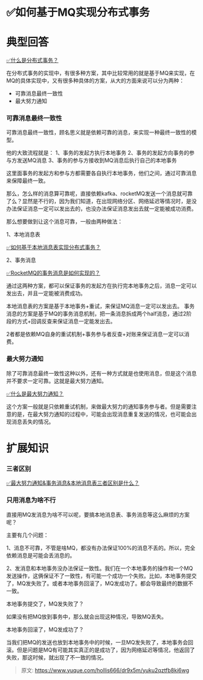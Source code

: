 # ✅如何基于MQ实现分布式事务


# 典型回答
[✅什么是分布式事务？](https://www.yuque.com/hollis666/dr9x5m/pgzeqn8h4nxl1o6h?view=doc_embed)

在分布式事务的实现中，有很多种方案，其中比较常用的就是基于MQ来实现，在MQ的具体实现中，又有很多种具体的方案，从大的方面来说可以分为两种：

- 可靠消息最终一致性
- 最大努力通知


### 可靠消息最终一致性

可靠消息最终一致性，顾名思义就是依赖可靠的消息，来实现一种最终一致性的模型。

他的大致流程就是：
1、事务的发起方执行本地事务
2、事务的发起方向事务的参与方发送MQ消息
3、事务的参与方接收到MQ消息后执行自己的本地事务

这里面事务的发起方和参与方都需要各自执行本地事务，他们之间，通过可靠消息来保障最终一致。

那么，怎么样的消息算可靠呢，直接依赖kafka、rocketMQ发送一个消息就可靠了么？显然是不行的，因为我们知道，在出现网络分区、网络延迟等情况时，是没办法保证消息一定可以发出去的，也没办法保证消息发出去就一定能被成功消费。

那么想要做到让这个消息可靠，一般由两种做法：

1、本地消息表

[✅如何基于本地消息表实现分布式事务？](https://www.yuque.com/hollis666/dr9x5m/xm675quxo1bc5qm8?view=doc_embed)

2、事务消息

[✅RocketMQ的事务消息是如何实现的？](https://www.yuque.com/hollis666/dr9x5m/abxh7z?view=doc_embed)

通过这两种方案，都可以保证事务的发起方在执行完本地事务之后，消息一定可以发出去，并且一定能被消费成功。

本地消息表的方案是基于本地事务+重试，来保证MQ消息一定可以发出去。
事务消息的方案是基于MQ的事务消息机制，把一条消息拆成两个half消息，通过2阶段的方式+回调反查来保证消息一定能发出去。

2者都是依赖MQ自身的重试机制+事务参与者反查+对账来保证消息一定可以消费。



### 最大努力通知

除了可靠消息最终一致性这种以外，还有一种方式就是也使用消息，但是这个消息并不要求一定可靠。这就是最大努力通知。

[✅什么是最大努力通知？](https://www.yuque.com/hollis666/dr9x5m/akhq6shbaqc61s5n?view=doc_embed)

这个方案一般就是只依赖重试机制，来做最大努力的通知事务参与者。但是需要注意的是，在最大努力通知的过程中，可能会出现消息重复发送的情况，也可能会出现消息丢失的情况。


# 扩展知识


### 三者区别

[✅最大努力通知&事务消息&本地消息表三者区别是什么？](https://www.yuque.com/hollis666/dr9x5m/pxdtc3krterqhrfz?view=doc_embed)


### 只用消息为啥不行

直接用MQ发消息为啥不可以呢，要搞本地消息表、事务消息等这么麻烦的方案呢？

主要有几个问题：

1、消息不可靠，不管是啥MQ，都没有办法保证100%的消息不丢的。所以，完全依赖消息是可能会丢消息的。

2、发消息和本地事务没办法保证一致性。我们在一个本地事务的操作和一个MQ发送操作，这俩保证不了一致性，有可能一个成功一个失败。比如，本地事务提交了，MQ发失败了。或者本地事务回滚了，MQ发成功了。都会导致最终的数据不一致。

本地事务提交了，MQ发失败了？

如果没有把MQ放到事务中，那么就会出现这种情况，导致MQ丢失。

本地事务回滚了，MQ发成功了？

当我们把MQ的发送也放到本地事务中的时候，一旦MQ发失败了，本地事务会回滚。但是问题是MQ有可能其实真正的是成功了，因为网络延迟等情况，他返回了失败，那这时候，就出现了不一致的情况。


> 原文: <https://www.yuque.com/hollis666/dr9x5m/yuku2qztfb8ki6wg>